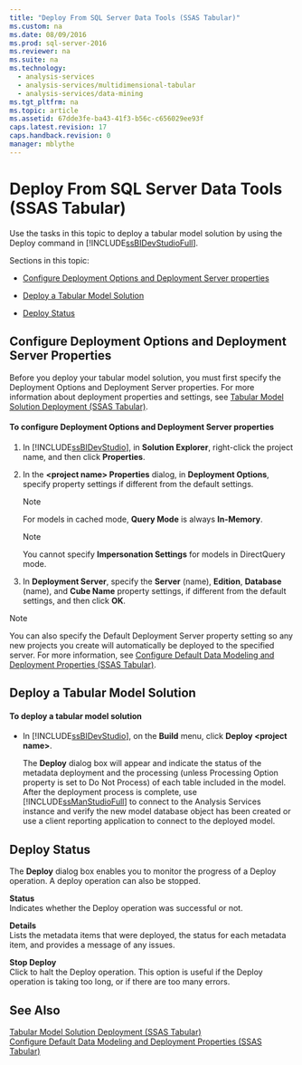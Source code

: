 ```yaml
---
title: "Deploy From SQL Server Data Tools (SSAS Tabular)"
ms.custom: na
ms.date: 08/09/2016
ms.prod: sql-server-2016
ms.reviewer: na
ms.suite: na
ms.technology: 
  - analysis-services
  - analysis-services/multidimensional-tabular
  - analysis-services/data-mining
ms.tgt_pltfrm: na
ms.topic: article
ms.assetid: 67dde3fe-ba43-41f3-b56c-c656029ee93f
caps.latest.revision: 17
caps.handback.revision: 0
manager: mblythe
---
```

# Deploy From SQL Server Data Tools (SSAS Tabular)
Use the tasks in this topic to deploy a tabular model solution by using the Deploy command in [!INCLUDE[ssBIDevStudioFull](../../Topics/TopicNameContainA/tokens/ssBIDevStudioFull_md.md)].  
  
 Sections in this topic:  
  
-   [Configure Deployment Options and Deployment Server properties](#bkmk_deploy)  
  
-   [Deploy a Tabular Model Solution](#bkmk_deploy_proc)  
  
-   [Deploy Status](#bkmk_deploy_status)  
  
##  <a name="bkmk_deploy"></a> Configure Deployment Options and Deployment Server Properties  
 Before you deploy your tabular model solution, you must first specify the Deployment Options and Deployment Server properties. For more information about deployment properties and settings, see [Tabular Model Solution Deployment (SSAS Tabular)](../../Topics/TopicNameNotContainA/Tabular-Model-Solution-Deployment--SSAS-Tabular-.md).  
  
#### To configure Deployment Options and Deployment Server properties  
  
1.  In [!INCLUDE[ssBIDevStudio](../../Topics/TopicNameContainA/tokens/ssBIDevStudio_md.md)], in **Solution Explorer**, right-click the project name, and then click **Properties**.  
  
2.  In the **<project name\> Properties** dialog, in **Deployment Options**, specify property settings if different from the default settings.  
  
    > [!NOTE]  
    >  For models in cached mode, **Query Mode** is always **In-Memory**.  
  
    > [!NOTE]  
    >  You cannot specify **Impersonation Settings** for models in DirectQuery mode.  
  
3.  In **Deployment Server**, specify the **Server** (name), **Edition**, **Database** (name), and **Cube Name** property settings, if different from the default settings, and then click **OK**.  
  
> [!NOTE]  
>  You can also specify the Default Deployment Server property setting so any new projects you create will automatically be deployed to the specified server. For more information, see [Configure Default Data Modeling and Deployment Properties (SSAS Tabular)](../../Topics/TopicNameNotContainA/Configure-Default-Data-Modeling-and-Deployment-Properties--SSAS-Tabular-.md).  
  
##  <a name="bkmk_deploy_proc"></a> Deploy a Tabular Model Solution  
  
#### To deploy a tabular model solution  
  
-   In [!INCLUDE[ssBIDevStudio](../../Topics/TopicNameContainA/tokens/ssBIDevStudio_md.md)], on the **Build** menu, click **Deploy <project name\>**.  
  
     The **Deploy** dialog box will appear and indicate the status of the metadata deployment and the processing (unless Processing Option property is set to Do Not Process) of each table included in the model. After the deployment process is complete, use [!INCLUDE[ssManStudioFull](../../Topics/TopicNameContainA/tokens/ssManStudioFull_md.md)] to connect to the Analysis Services instance and verify the new model database object has been created or use a client reporting application to connect to the deployed model.  
  
##  <a name="bkmk_deploy_status"></a> Deploy Status  
 The **Deploy** dialog box enables you to monitor the progress of a Deploy operation. A deploy operation can also be stopped.  
  
 **Status**  
 Indicates whether the Deploy operation was successful or not.  
  
 **Details**  
 Lists the metadata items that were deployed, the status for each metadata item, and provides a message of any issues.  
  
 **Stop Deploy**  
 Click to halt the Deploy operation. This option is useful if the Deploy operation is taking too long, or if there are too many errors.  
  
## See Also  
 [Tabular Model Solution Deployment (SSAS Tabular)](../../Topics/TopicNameNotContainA/Tabular-Model-Solution-Deployment--SSAS-Tabular-.md)   
 [Configure Default Data Modeling and Deployment Properties (SSAS Tabular)](../../Topics/TopicNameNotContainA/Configure-Default-Data-Modeling-and-Deployment-Properties--SSAS-Tabular-.md)